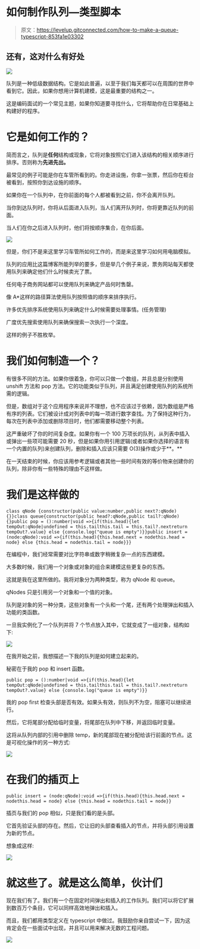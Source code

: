# 如何制作队列—类型脚本

> 原文：<https://levelup.gitconnected.com/how-to-make-a-queue-typescript-853fa1e03302>

## 还有，这对什么有好处

![](img/7021821cac11051bf7129fbc661d8aa2.png)

队列是一种低级数据结构。它是如此普遍，以至于我们每天都可以在周围的世界中看到它。因此，如果你想用计算机建模，这是最重要的结构之一。

这是编码面试的一个常见主题，如果你知道要寻找什么，它将帮助你在日常基础上构建好的程序。

# 它是如何工作的？

简而言之，队列是**任何**结构或现象，它将对象按照它们进入该结构的相关顺序进行排序。否则称为**先进先出。**

最常见的例子可能是你在车管所看到的。你走进设施，你拿一张票，然后你在柜台被看到，按照你到达设施的顺序。

如果你在一个队列中，在你前面的每个人都被看到之前，你不会离开队列。

当你到达队列时，你将从后面进入队列，当人们离开队列时，你将更靠近队列的前面。

当人们在你之后进入队列时，他们将按顺序集合，在你后面。

![](img/a27e6a3020109320bb7cfba84a27a474.png)

但是，你们不是来这里学习车管所如何工作的，而是来这里学习如何用电脑模拟。

队列的应用比这篇博客所能列举的要多，但是举几个例子来说，票务网站每天都使用队列来确定他们什么时候卖光了票。

任何电子商务网站都可以使用队列来确定产品何时售罄。

像 A*这样的路径算法使用队列按照值的顺序来排序执行。

许多优先排序系统使用队列来确定什么时候需要处理事情。(任务管理)

广度优先搜索使用队列来确保搜索一次执行一个深度。

这样的例子不胜枚举。

# 我们如何制造一个？

有很多不同的方法。如果你很着急，你可以只做一个数组，并且总是分别使用 unshift 方法和 pop 方法。它的功能类似于队列，并且满足创建使用队列的系统所需的逻辑。

但是，数组对于这个应用程序来说并不理想，也不应该过于依赖，因为数组是严格有序的列表。它们被设计成对列表中的每一项进行数字查找。为了保持这种行为，每次在列表中添加或删除项目时，他们都需要移动整个列表。

这严重破坏了你的时间复杂度。如果你有一个 100 万项长的队列，从列表中插入或弹出一些项可能需要 20 秒，但是如果你用引用逻辑(或者如果你选择的语言有一个内置的队列)来创建队列，删除和插入应该只需要 O(3)操作或少于**。**

在一天结束的时候，你应该用参考逻辑或者其他一些时间有效的等价物来创建你的队列，除非你有一些特殊的理由不这样做。

# 我们是这样做的

```
class qNode {constructor(public value:number,public next?:qNode){}}class queue{constructor(public head?:qNode,public tail?:qNode){}public pop = ():number|void =>{if(this.head){let tempOut:qNode|undefined = this.tailthis.tail = this.tail?.nextreturn tempOut?.value} else {console.log("queue is empty")}}public insert = (node:qNode):void =>{if(this.head){this.head.next = nodethis.head = node} else {this.head = nodethis.tail = node}}}
```

在编程中，我们经常需要对比字符串或数字稍微复杂一点的东西建模。

大多数时候，我们用一个对象或对象的组合来建模这些更复杂的东西。

这就是我在这里所做的。我将对象分为两种类型，称为 qNode 和 queue。

qNodes 只是引用另一个对象和一个值的对象。

队列是对象的另一种分类，这些对象有一个头和一个尾，还有两个处理弹出和插入功能的类函数。

一旦我实例化了一个队列并将 7 个节点放入其中，它就变成了一组对象，结构如下:

![](img/ac7e11a9464d72f5f49fb0b38c6a531c.png)

在我开始之前，我想描述一下我的队列是如何建立起来的。

秘密在于我的 pop 和 insert 函数。

```
public pop = ():number|void =>{if(this.head){let tempOut:qNode|undefined = this.tailthis.tail = this.tail?.nextreturn tempOut?.value} else {console.log("queue is empty")}}
```

我的 pop first 检查头部是否有效。如果头有效，则队列不为空，阻塞可以继续进行。

然后，它将尾部分配给临时变量，将尾部在队列中下移，并返回临时变量。

这将从队列内部的引用中删除 temp，新的尾部现在被分配给该行前面的节点。这是可视化操作的另一种方式:

![](img/c5a0c379249046f726b2cfb34a7de0c5.png)

# 在我们的插页上

```
public insert = (node:qNode):void =>{if(this.head){this.head.next = nodethis.head = node} else {this.head = nodethis.tail = node}}
```

插页与我们的 pop 相似，只是我们看的是头部。

它首先验证头部的存在。然后，它让旧的头部查看插入的节点，并将头部引用设置为新的节点。

想象成这样:

![](img/0501065dd3a07cbc24bc5c8ec9b366cd.png)

# 就这些了。就是这么简单，伙计们

现在我们有了。我们有一个在固定时间弹出和插入的工作队列。我们可以将它扩展到数百万个条目，它可以同样高效地弹出和插入。

而且，我们都用类型定义在 typescript 中做过。我鼓励你亲自尝试一下，因为这肯定会在一些面试中出现，并且可以用来解决无数的工程问题。

![](img/aef935eadc204f727beb7f5c4284a4af.png)